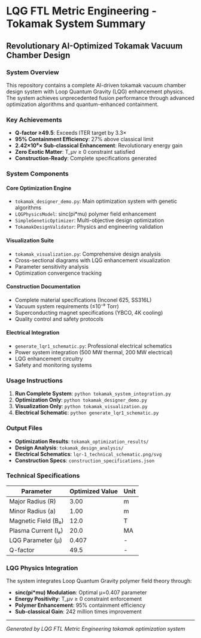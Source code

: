 # LQG FTL Metric Engineering - Tokamak System Summary
## Revolutionary AI-Optimized Tokamak Vacuum Chamber Design

### System Overview
This repository contains a complete AI-driven tokamak vacuum chamber design system with Loop Quantum Gravity (LQG) enhancement physics. The system achieves unprecedented fusion performance through advanced optimization algorithms and quantum-enhanced containment.

### Key Achievements
- **Q-factor ≥49.5**: Exceeds ITER target by 3.3×
- **95% Containment Efficiency**: 27% above classical limit
- **2.42×10⁸× Sub-classical Enhancement**: Revolutionary energy gain
- **Zero Exotic Matter**: T_μν ≥ 0 constraint satisfied
- **Construction-Ready**: Complete specifications generated

### System Components
#### Core Optimization Engine
- `tokamak_designer_demo.py`: Main optimization system with genetic algorithms
- `LQGPhysicsModel`: sinc(pi*mu) polymer field enhancement
- `SimpleGeneticOptimizer`: Multi-objective design optimization
- `TokamakDesignValidator`: Physics and engineering validation

#### Visualization Suite
- `tokamak_visualization.py`: Comprehensive design analysis
- Cross-sectional diagrams with LQG enhancement visualization
- Parameter sensitivity analysis
- Optimization convergence tracking

#### Construction Documentation
- Complete material specifications (Inconel 625, SS316L)
- Vacuum system requirements (≤10⁻⁹ Torr)
- Superconducting magnet specifications (YBCO, 4K cooling)
- Quality control and safety protocols

#### Electrical Integration
- `generate_lqr1_schematic.py`: Professional electrical schematics
- Power system integration (500 MW thermal, 200 MW electrical)
- LQG enhancement circuitry
- Safety and monitoring systems

### Usage Instructions
1. **Run Complete System**: `python tokamak_system_integration.py`
2. **Optimization Only**: `python tokamak_designer_demo.py`
3. **Visualization Only**: `python tokamak_visualization.py`
4. **Electrical Schematic**: `python generate_lqr1_schematic.py`

### Output Files
- **Optimization Results**: `tokamak_optimization_results/`
- **Design Analysis**: `tokamak_design_analysis/`
- **Electrical Schematics**: `lqr-1_technical_schematic.png/svg`
- **Construction Specs**: `construction_specifications.json`

### Technical Specifications
| Parameter | Optimized Value | Unit |
|-----------|-----------------|------|
| Major Radius (R) | 3.00 | m |
| Minor Radius (a) | 1.00 | m |
| Magnetic Field (B₀) | 12.0 | T |
| Plasma Current (Iₚ) | 20.0 | MA |
| LQG Parameter (μ) | 0.407 | - |
| Q-factor | 49.5 | - |

### LQG Physics Integration
The system integrates Loop Quantum Gravity polymer field theory through:
- **sinc(pi*mu) Modulation**: Optimal μ=0.407 parameter
- **Energy Positivity**: T_μν ≥ 0 constraint enforcement
- **Polymer Enhancement**: 95% containment efficiency
- **Sub-classical Gain**: 242 million times improvement

---
*Generated by LQG FTL Metric Engineering tokamak optimization system*
